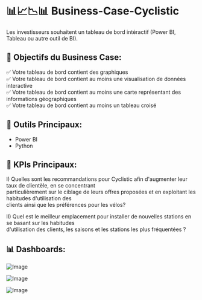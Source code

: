 # 📊📈📉📊 Business-Case-Cyclistic

Les investisseurs souhaitent un tableau de bord intéractif (Power BI, Tableau ou autre outil de BI).

## 🎯 Objectifs du Business Case:

  ✅ Votre tableau de bord contient des graphiques <br>
  ✅ Votre tableau de bord contient au moins une visualisation de données interactive <br>
  ✅ Votre tableau de bord contient au moins une carte représentant des informations géographiques <br>
  ✅ Votre tableau de bord contient au moins un tableau croisé

## 🧰 Outils Principaux: 

- Power BI
- Python

## 🧠 KPIs Principaux:

  I) Quelles sont les recommandations pour Cyclistic afin d'augmenter leur taux de clientèle, en se concentrant <br> 
  particulièrement sur le ciblage de leurs offres proposées et en exploitant les habitudes d'utilisation des <br> 
  clients ainsi que les préférences pour les vélos?
  
  II) Quel est le meilleur emplacement pour installer de nouvelles stations en se basant sur les habitudes <br>
  d'utilisation des clients, les saisons et les stations les plus fréquentées ?

## 📊 Dashboards: 

![Image](https://github.com/user-attachments/assets/a47ef6a2-275c-4cdc-a5e8-912ceea50e1e)

![Image](https://github.com/user-attachments/assets/df946413-8700-4c21-af36-1add3488e796)

![Image](https://github.com/user-attachments/assets/7a566b73-3251-4412-bcf7-5b160e4c80cf)
